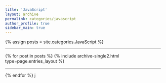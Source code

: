 ```yaml
---
title: 'JavaScript'
layout: archive
permalink: categories/javascript
author_profile: true
sidebar_main: true
---
```


{% assign posts = site.categories.JavaScript %} <hr />
{% for post in posts %} {% include archive-single2.html type=page.entries_layout %} <hr />{% endfor %}
j
